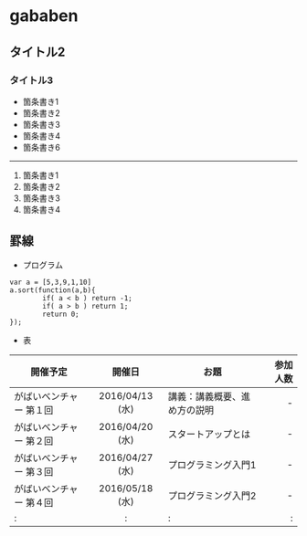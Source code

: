 # gababen
## タイトル2
### タイトル3

 * 箇条書き1
 * 箇条書き2
 * 箇条書き3
 * 箇条書き4
 * 箇条書き6

----

 1. 箇条書き1
 1. 箇条書き2
 1. 箇条書き3
 1. 箇条書き4

罫線
----

 * プログラム
```
var a = [5,3,9,1,10]
a.sort(function(a,b){
        if( a < b ) return -1;
        if( a > b ) return 1;
        return 0;
});
```
 * 表

| 開催予定        | 開催日          | お題                 | 参加人数|
| --------------- |:---------------:| -------------------- | -------:|
| がばいベンチャー 第１回 | 2016/04/13 (水) | 講義：講義概要、進め方の説明        | -     |
| がばいベンチャー 第２回 | 2016/04/20 (水) | スタートアップとは | -     |
| がばいベンチャー 第３回 | 2016/04/27 (水) | プログラミング入門1 | -       |
| がばいベンチャー 第４回 | 2016/05/18 (水) | プログラミング入門2 | -       |
| : | :            | :     | :       |





